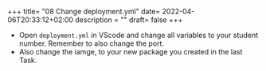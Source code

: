 +++
title= "08 Change deployment.yml"
date= 2022-04-06T20:33:12+02:00
description = ""
draft= false
+++

- Open `deployment.yml` in VScode and change all variables to your student number. Remember to also change the port.
- Also change the iamge, to your new package you created in the last Task.
